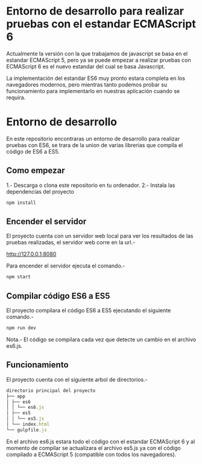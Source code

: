 Entorno de desarrollo para realizar pruebas con el estandar ECMAScript 6
========================================================================

Actualmente la versión con la que trabajamos de javascript se basa en el estandar ECMAScript 5, pero ya se puede empezar a realizar pruebas con ECMAScript 6 es el nuevo estandar del cual se basa Javascript.

La implementación del estandar ES6 muy pronto estara completa en los navegadores modernos, pero mientras tanto podemos probar su funcionamiento para implementarlo en nuestras aplicación cuando se requira.

# Entorno de desarrollo

En este repositorio encontraras un entorno de desarrollo para realizar pruebas con ES6, se trara de la union de varias librerias que compila el código de ES6 a ES5.

## Como empezar

1.- Descarga o clona este repositorio en tu ordenador.
2.- Instala las dependencias del proyecto

```js
npm install
```

## Encender el servidor

El proyecto cuenta con un servidor web local para ver los resultados de las pruebas realizadas, el servidor web corre en la url.-

http://127.0.0.1:8080

Para encender el servidor ejecuta el comando.-

```js
npm start
```

## Compilar código ES6 a ES5

El proyecto compilara el código ES6 a ES5 ejecutando el siguiente comando.-

```js
npm run dev
```

Nota.- El código se compilara cada vez que detecte un cambio en el archivo es6.js.

## Funcionamiento

El proyecto cuenta con el siguiente arbol de directorios.-

```js
directorio principal del proyecto
├── app
│ ├── es6
│ │ └── es6.js
│ ├── es5
│ │ └── es5.js
│ └── index.html
└── gulpfile.js
```

En el archivo es6.js estara todo el código con el estandar ECMAScript 6 y al momento de compilar se actualizara el archivo es5.js ya con el código compilado a ECMAScript 5 (compatible con todos los navegadores).